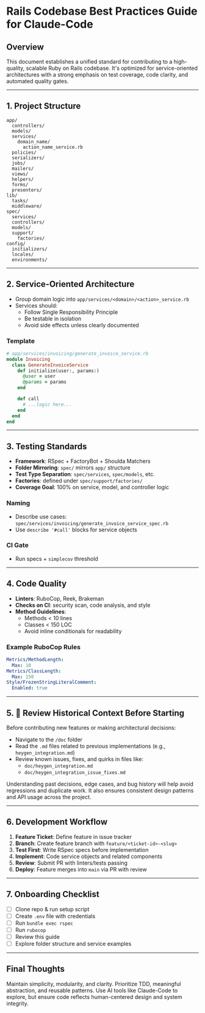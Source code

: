# Rails Codebase Best Practices Guide for Claude-Code

## Overview
This document establishes a unified standard for contributing to a high-quality, scalable Ruby on Rails codebase. It's optimized for service-oriented architectures with a strong emphasis on test coverage, code clarity, and automated quality gates.

---

## 1. Project Structure
```
app/
  controllers/
  models/
  services/
    domain_name/
      action_name_service.rb
  policies/
  serializers/
  jobs/
  mailers/
  views/
  helpers/
  forms/
  presenters/
lib/
  tasks/
  middleware/
spec/
  services/
  controllers/
  models/
  support/
    factories/
config/
  initializers/
  locales/
  environments/
```

---

## 2. Service-Oriented Architecture
- Group domain logic into `app/services/<domain>/<action>_service.rb`
- Services should:
  - Follow Single Responsibility Principle
  - Be testable in isolation
  - Avoid side effects unless clearly documented

### Template
```ruby
# app/services/invoicing/generate_invoice_service.rb
module Invoicing
  class GenerateInvoiceService
    def initialize(user:, params:)
      @user = user
      @params = params
    end

    def call
      # ...logic here...
    end
  end
end
```

---

## 3. Testing Standards
- **Framework**: RSpec + FactoryBot + Shoulda Matchers
- **Folder Mirroring**: `spec/` mirrors `app/` structure
- **Test Type Separation**: `spec/services`, `spec/models`, etc.
- **Factories**: defined under `spec/support/factories/`
- **Coverage Goal**: 100% on service, model, and controller logic

### Naming
- Describe use cases: `spec/services/invoicing/generate_invoice_service_spec.rb`
- Use `describe '#call'` blocks for service objects

### CI Gate
- Run specs + `simplecov` threshold

---

## 4. Code Quality
- **Linters**: RuboCop, Reek, Brakeman
- **Checks on CI**: security scan, code analysis, and style
- **Method Guidelines**:
  - Methods < 10 lines
  - Classes < 150 LOC
  - Avoid inline conditionals for readability

### Example RuboCop Rules
```yaml
Metrics/MethodLength:
  Max: 10
Metrics/ClassLength:
  Max: 150
Style/FrozenStringLiteralComment:
  Enabled: true
```

---

## 5. 📘 Review Historical Context Before Starting

Before contributing new features or making architectural decisions:

- Navigate to the `/doc` folder
- Read the `.md` files related to previous implementations (e.g., `heygen_integration.md`)
- Review known issues, fixes, and quirks in files like:
  - `doc/heygen_integration.md`
  - `doc/heygen_integration_issue_fixes.md`

Understanding past decisions, edge cases, and bug history will help avoid regressions and duplicate work. It also ensures consistent design patterns and API usage across the project.

---

## 6. Development Workflow
1. **Feature Ticket**: Define feature in issue tracker
2. **Branch**: Create feature branch with `feature/<ticket-id>-<slug>`
3. **Test First**: Write RSpec specs before implementation
4. **Implement**: Code service objects and related components
5. **Review**: Submit PR with linters/tests passing
6. **Deploy**: Feature merges into `main` via PR with review

---

## 7. Onboarding Checklist
- [ ] Clone repo & run setup script
- [ ] Create `.env` file with credentials
- [ ] Run `bundle exec rspec`
- [ ] Run `rubocop`
- [ ] Review this guide
- [ ] Explore folder structure and service examples

---

## Final Thoughts
Maintain simplicity, modularity, and clarity. Prioritize TDD, meaningful abstraction, and reusable patterns. Use AI tools like Claude-Code to explore, but ensure code reflects human-centered design and system integrity.

